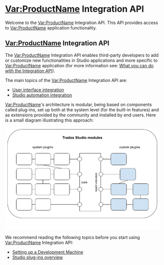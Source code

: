 <Var:ProductName> Integration API
====

Welcome to the <Var:ProductName> Integration API. This API provides access to <Var:ProductName> application functionality.

 <Var:ProductName> Integration API
 -----
The <Var:ProductName> Integration API enables third-party developers to add or customize new functionalities in Studio applications and more specific to <Var:ProductName> application (for more information see: [What you can do with the Integration API](what_you_can_do_with_the_integration_API.md)).

The main topics of the <Var:ProductName> Integration API are:

* [User interface integration](user_interface_integration.md)
* [Studio automation integration](studio_automation.md)

<Var:ProductName>'s architecture is modular, being based on components called plug-ins, set up both at the system level (for the built-in features) and as extensions provided by the community and installed by end users. Here is a small diagram illustrating this approach:

![Modularity](images/Modularity.png)

We recommend reading the following topics before you start using <Var:ProductName> Integration API:

* [Setting up a Development Machine](../../articles/gettingstarted/setting_up_a_developer_machine.md) 
* [Studio plug-ins overview](../../articles/gettingstarted/studio_plugin_overview.md) 

